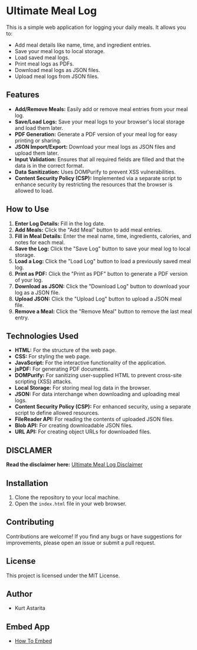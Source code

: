 # Ultimate Meal Log

This is a simple web application for logging your daily meals. It allows you to:

* Add meal details like name, time, and ingredient entries.
* Save your meal logs to local storage.
* Load saved meal logs.
* Print meal logs as PDFs.
* Download meal logs as JSON files.
* Upload meal logs from JSON files.

## Features

* **Add/Remove Meals:** Easily add or remove meal entries from your meal log.
* **Save/Load Logs:** Save your meal logs to your browser's local storage and load them later.
* **PDF Generation:** Generate a PDF version of your meal log for easy printing or sharing.
* **JSON Import/Export:** Download your meal logs as JSON files and upload them later.
* **Input Validation:** Ensures that all required fields are filled and that the data is in the correct format.
* **Data Sanitization:** Uses DOMPurify to prevent XSS vulnerabilities.
* **Content Security Policy (CSP):** Implemented via a separate script to enhance security by restricting the resources that the browser is allowed to load.

## How to Use

1.  **Enter Log Details:** Fill in the log date.
2.  **Add Meals:** Click the "Add Meal" button to add meal entries.
3.  **Fill in Meal Details:** Enter the meal name, time, ingredients, calories, and notes for each meal.
4.  **Save the Log:** Click the "Save Log" button to save your meal log to local storage.
5.  **Load a Log:** Click the "Load Log" button to load a previously saved meal log.
6.  **Print as PDF:** Click the "Print as PDF" button to generate a PDF version of your log.
7.  **Download as JSON:** Click the "Download Log" button to download your log as a JSON file.
8.  **Upload JSON:** Click the "Upload Log" button to upload a JSON meal file.
9.  **Remove a Meal:** Click the "Remove Meal" button to remove the last meal entry.

## Technologies Used

* **HTML:** For the structure of the web page.
* **CSS:** For styling the web page.
* **JavaScript:** For the interactive functionality of the application.
* **jsPDF:** For generating PDF documents.
* **DOMPurify:** For sanitizing user-supplied HTML to prevent cross-site scripting (XSS) attacks.
* **Local Storage:** For storing meal log data in the browser.
* **JSON:** For data interchange when downloading and uploading meal logs.
* **Content Security Policy (CSP):** For enhanced security, using a separate script to define allowed resources.
* **FileReader API:** For reading the contents of uploaded JSON files.
* **Blob API:** For creating downloadable JSON files.
* **URL API:** For creating object URLs for downloaded files.

## DISCLAMER

**Read the disclaimer here:** [Ultimate Meal Log Disclaimer](/DISCLAIMER.md)

## Installation

1.  Clone the repository to your local machine.
2.  Open the `index.html` file in your web browser.

## Contributing

Contributions are welcome! If you find any bugs or have suggestions for improvements, please open an issue or submit a pull request.

## License

This project is licensed under the MIT License.

## Author

* Kurt Astarita

## Embed App

* [How To Embed](https://post40gains.blogspot.com/p/how-to-embed-our-apps.html)
